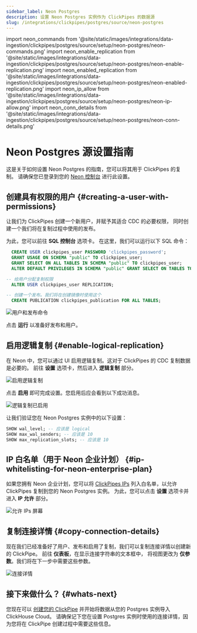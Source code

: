 ```yaml
---
sidebar_label: Neon Postgres
description: 设置 Neon Postgres 实例作为 ClickPipes 的数据源
slug: /integrations/clickpipes/postgres/source/neon-postgres
---
```


import neon_commands from '@site/static/images/integrations/data-ingestion/clickpipes/postgres/source/setup/neon-postgres/neon-commands.png'
import neon_enable_replication from '@site/static/images/integrations/data-ingestion/clickpipes/postgres/source/setup/neon-postgres/neon-enable-replication.png'
import neon_enabled_replication from '@site/static/images/integrations/data-ingestion/clickpipes/postgres/source/setup/neon-postgres/neon-enabled-replication.png'
import neon_ip_allow from '@site/static/images/integrations/data-ingestion/clickpipes/postgres/source/setup/neon-postgres/neon-ip-allow.png'
import neon_conn_details from '@site/static/images/integrations/data-ingestion/clickpipes/postgres/source/setup/neon-postgres/neon-conn-details.png'


# Neon Postgres 源设置指南

这是关于如何设置 Neon Postgres 的指南，您可以将其用于 ClickPipes 的复制。
请确保您已登录到您的 [Neon 控制台](https://console.neon.tech/app/projects) 进行此设置。

## 创建具有权限的用户 {#creating-a-user-with-permissions}

让我们为 ClickPipes 创建一个新用户，并赋予其适合 CDC 的必要权限，
同时创建一个我们将在复制过程中使用的发布。

为此，您可以前往 **SQL 控制台** 选项卡。
在这里，我们可以运行以下 SQL 命令：

```sql
  CREATE USER clickpipes_user PASSWORD 'clickpipes_password';
  GRANT USAGE ON SCHEMA "public" TO clickpipes_user;
  GRANT SELECT ON ALL TABLES IN SCHEMA "public" TO clickpipes_user;
  ALTER DEFAULT PRIVILEGES IN SCHEMA "public" GRANT SELECT ON TABLES TO clickpipes_user;

-- 给用户分配复制权限
  ALTER USER clickpipes_user REPLICATION;

-- 创建一个发布。我们将在创建镜像时使用这个
  CREATE PUBLICATION clickpipes_publication FOR ALL TABLES;
```

<img src={neon_commands} alt="用户和发布命令"/>

点击 **运行** 以准备好发布和用户。

## 启用逻辑复制 {#enable-logical-replication}
在 Neon 中，您可以通过 UI 启用逻辑复制。这对于 ClickPipes 的 CDC 复制数据是必要的。
前往 **设置** 选项卡，然后进入 **逻辑复制** 部分。

<img src={neon_enable_replication} alt="启用逻辑复制"/>

点击 **启用** 即可完成设置。您启用后应会看到以下成功消息。

<img src={neon_enabled_replication} alt="逻辑复制已启用"/>

让我们验证您在 Neon Postgres 实例中的以下设置：
```sql
SHOW wal_level; -- 应该是 logical
SHOW max_wal_senders; -- 应该是 10
SHOW max_replication_slots; -- 应该是 10
```

## IP 白名单（用于 Neon 企业计划） {#ip-whitelisting-for-neon-enterprise-plan}
如果您拥有 Neon 企业计划，您可以将 [ClickPipes IPs](../../index.md#list-of-static-ips) 列入白名单，以允许 ClickPipes 复制到您的 Neon Postgres 实例。
为此，您可以点击 **设置** 选项卡并进入 **IP 允许** 部分。

<img src={neon_ip_allow} alt="允许 IPs 屏幕"/>

## 复制连接详情 {#copy-connection-details}
现在我们已经准备好了用户、发布和启用了复制，我们可以复制连接详情以创建新的 ClickPipe。
前往 **仪表板**，在显示连接字符串的文本框中，
将视图更改为 **仅参数**。我们将在下一步中需要这些参数。

<img src={neon_conn_details} alt="连接详情"/>

## 接下来做什么？ {#whats-next}

您现在可以 [创建您的 ClickPipe](../index.md) 并开始将数据从您的 Postgres 实例导入 ClickHouse Cloud。
请确保记下您在设置 Postgres 实例时使用的连接详情，因为您将在 ClickPipe 创建过程中需要这些信息。
